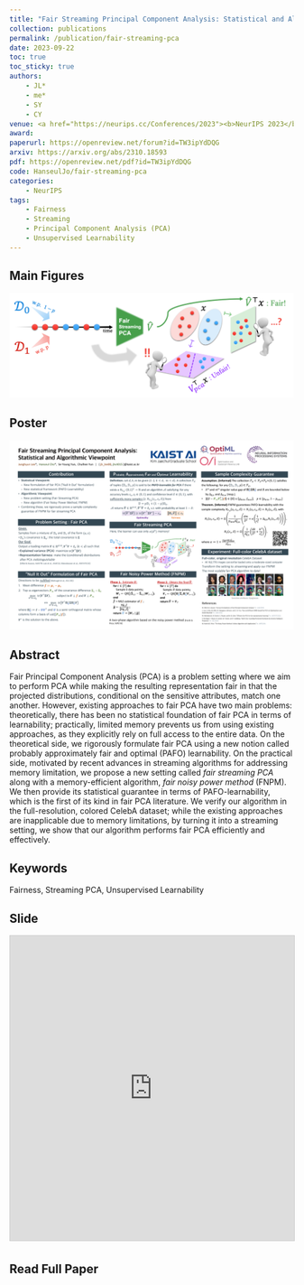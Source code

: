 ```yaml
---
title: "Fair Streaming Principal Component Analysis: Statistical and Algorithmic Viewpoint"
collection: publications
permalink: /publication/fair-streaming-pca
date: 2023-09-22
toc: true
toc_sticky: true
authors:
    - JL*
    - me*
    - SY
    - CY
venue: <a href="https://neurips.cc/Conferences/2023"><b>NeurIPS 2023</b></a>
award: 
paperurl: https://openreview.net/forum?id=TW3ipYdDQG
arxiv: https://arxiv.org/abs/2310.18593
pdf: https://openreview.net/pdf?id=TW3ipYdDQG
code: HanseulJo/fair-streaming-pca
categories: 
    - NeurIPS
tags:
    - Fairness
    - Streaming
    - Principal Component Analysis (PCA)
    - Unsupervised Learnability
---
```


## Main Figures

![fair_streaming_pca](../assets/img/fair-streaming-pca/main_fig_2.png)

## Poster
  
![fair_streaing_pca_poster](../assets/img/fair-streaming-pca/3_neurips_poster_fairstreamingpca.png)

## Abstract

Fair Principal Component Analysis (PCA) is a problem setting where we aim to perform PCA while making the resulting representation fair in that the projected distributions, conditional on the sensitive attributes, match one another.
However, existing approaches to fair PCA have two main problems: theoretically, there has been no statistical foundation of fair PCA in terms of learnability; practically, limited memory prevents us from using existing approaches, as they explicitly rely on full access to the entire data.
On the theoretical side, we rigorously formulate fair PCA using a new notion called probably approximately fair and optimal (PAFO) learnability.
On the practical side, motivated by recent advances in streaming algorithms for addressing memory limitation, we propose a new setting called *fair streaming PCA* along with a memory-efficient algorithm, *fair noisy power method* (FNPM).
We then provide its statistical guarantee in terms of PAFO-learnability, which is the first of its kind in fair PCA literature.
We verify our algorithm in the full-resolution, colored CelebA dataset; while the existing approaches are inapplicable due to memory limitations, by turning it into a streaming setting, we show that our algorithm performs fair PCA efficiently and effectively.

## Keywords

Fairness, Streaming PCA, Unsupervised Learnability

## Slide

<iframe src="https://www.slideshare.net/slideshow/embed_code/key/dvzoPGtBRk00d4" width="960" height="540" frameborder="0" marginwidth="0" marginheight="0" scrolling="no" style="border:1px solid #CCC; border-width:1px; margin-bottom:5px; max-width: 100%;" allowfullscreen> </iframe> <div style="margin-bottom:5px"> </div>

## Read Full Paper

<object data="{{ page.pdf }}" width="960" height="1000" type='application/pdf'></object>
